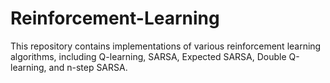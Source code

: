 # Reinforcement-Learning
This repository contains implementations of various reinforcement learning algorithms, including Q-learning, SARSA, Expected SARSA, Double Q-learning, and n-step SARSA.
